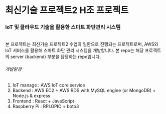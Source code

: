 # 최신기술 프로젝트2 H조 프로젝트
### IoT 및 클라우드 기술을 활용한 스마트 화단관리 시스템
<br>
본 프로젝트는 최신기술 프로젝트2 수업의 일환으로 진행되는 프로젝트로써, AWS와 IoT 서비스를 활용해 스마트 화단 관리 시스템을 개발합니다.
본 repo는 해당 프로젝트의 server (backend) 부분을 담당하는 repo입니다. 
<br>

###### 개발환경
1. IoT manage : AWS IoT core service
2. Backend : AWS EC2 + AWS RDS with MySQL engine (or MongoDB) + Node.js & express
3. Frontend : React + JavaScript
4. Raspberry Pi : RPI.GPIO + boto3
